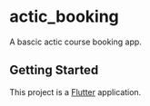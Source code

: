 # actic_booking

A bascic actic course booking app.

## Getting Started

This project is a [Flutter](https://docs.flutter.dev/) application.
